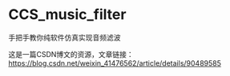 # CCS_music_filter
手把手教你纯软件仿真实现音频滤波

这是一篇CSDN博文的资源，文章链接：https://blog.csdn.net/weixin_41476562/article/details/90489585
